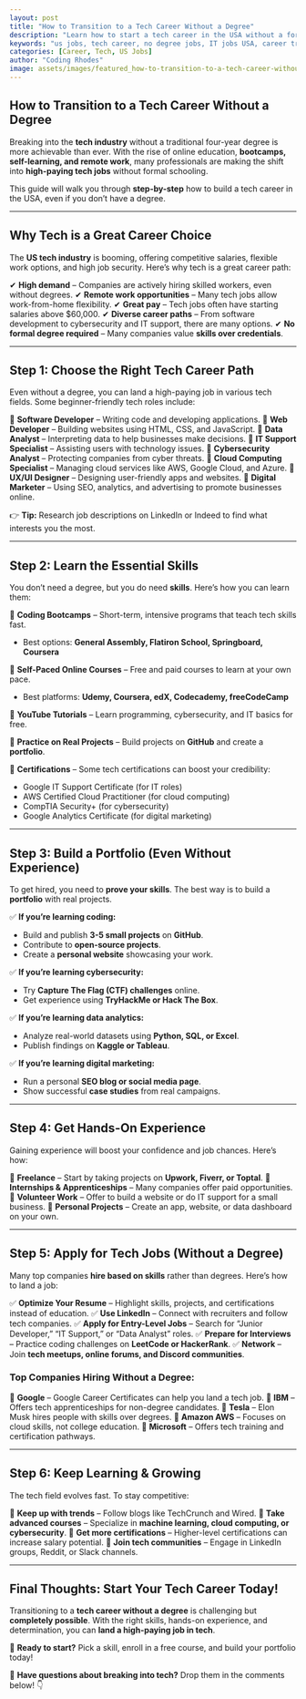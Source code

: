 ```yaml
---
layout: post
title: "How to Transition to a Tech Career Without a Degree"
description: "Learn how to start a tech career in the USA without a formal degree. Discover alternative pathways, in-demand skills, and the best ways to land a high-paying job in tech."
keywords: "us jobs, tech career, no degree jobs, IT jobs USA, career transition, coding bootcamps, remote tech jobs"
categories: [Career, Tech, US Jobs]
author: "Coding Rhodes"
image: assets/images/featured_how-to-transition-to-a-tech-career-without-a-degree.webp
---
```


## **How to Transition to a Tech Career Without a Degree**

Breaking into the **tech industry** without a traditional four-year degree is more achievable than ever. With the rise of online education, **bootcamps, self-learning, and remote work**, many professionals are making the shift into **high-paying tech jobs** without formal schooling.

This guide will walk you through **step-by-step** how to build a tech career in the USA, even if you don’t have a degree.

---

## **Why Tech is a Great Career Choice**

The **US tech industry** is booming, offering competitive salaries, flexible work options, and high job security. Here’s why tech is a great career path:

✔ **High demand** – Companies are actively hiring skilled workers, even without degrees.
✔ **Remote work opportunities** – Many tech jobs allow work-from-home flexibility.
✔ **Great pay** – Tech jobs often have starting salaries above $60,000.
✔ **Diverse career paths** – From software development to cybersecurity and IT support, there are many options.
✔ **No formal degree required** – Many companies value **skills over credentials**.

---

## **Step 1: Choose the Right Tech Career Path**

Even without a degree, you can land a high-paying job in various tech fields. Some beginner-friendly tech roles include:

🔹 **Software Developer** – Writing code and developing applications.
🔹 **Web Developer** – Building websites using HTML, CSS, and JavaScript.
🔹 **Data Analyst** – Interpreting data to help businesses make decisions.
🔹 **IT Support Specialist** – Assisting users with technology issues.
🔹 **Cybersecurity Analyst** – Protecting companies from cyber threats.
🔹 **Cloud Computing Specialist** – Managing cloud services like AWS, Google Cloud, and Azure.
🔹 **UX/UI Designer** – Designing user-friendly apps and websites.
🔹 **Digital Marketer** – Using SEO, analytics, and advertising to promote businesses online.

👉 **Tip:** Research job descriptions on LinkedIn or Indeed to find what interests you the most.

---

## **Step 2: Learn the Essential Skills**

You don’t need a degree, but you do need **skills**. Here’s how you can learn them:

📌 **Coding Bootcamps** – Short-term, intensive programs that teach tech skills fast.
   - Best options: **General Assembly, Flatiron School, Springboard, Coursera**

📌 **Self-Paced Online Courses** – Free and paid courses to learn at your own pace.
   - Best platforms: **Udemy, Coursera, edX, Codecademy, freeCodeCamp**

📌 **YouTube Tutorials** – Learn programming, cybersecurity, and IT basics for free.

📌 **Practice on Real Projects** – Build projects on **GitHub** and create a **portfolio**.

📌 **Certifications** – Some tech certifications can boost your credibility:
   - Google IT Support Certificate (for IT roles)
   - AWS Certified Cloud Practitioner (for cloud computing)
   - CompTIA Security+ (for cybersecurity)
   - Google Analytics Certificate (for digital marketing)

---

## **Step 3: Build a Portfolio (Even Without Experience)**

To get hired, you need to **prove your skills**. The best way is to build a **portfolio** with real projects.

✅ **If you’re learning coding:**
   - Build and publish **3-5 small projects** on **GitHub**.
   - Contribute to **open-source projects**.
   - Create a **personal website** showcasing your work.

✅ **If you’re learning cybersecurity:**
   - Try **Capture The Flag (CTF) challenges** online.
   - Get experience using **TryHackMe or Hack The Box**.

✅ **If you’re learning data analytics:**
   - Analyze real-world datasets using **Python, SQL, or Excel**.
   - Publish findings on **Kaggle or Tableau**.

✅ **If you’re learning digital marketing:**
   - Run a personal **SEO blog or social media page**.
   - Show successful **case studies** from real campaigns.

---

## **Step 4: Get Hands-On Experience**

Gaining experience will boost your confidence and job chances. Here’s how:

🌟 **Freelance** – Start by taking projects on **Upwork, Fiverr, or Toptal**.
🌟 **Internships & Apprenticeships** – Many companies offer paid opportunities.
🌟 **Volunteer Work** – Offer to build a website or do IT support for a small business.
🌟 **Personal Projects** – Create an app, website, or data dashboard on your own.

---

## **Step 5: Apply for Tech Jobs (Without a Degree)**

Many top companies **hire based on skills** rather than degrees. Here’s how to land a job:

✅ **Optimize Your Resume** – Highlight skills, projects, and certifications instead of education.
✅ **Use LinkedIn** – Connect with recruiters and follow tech companies.
✅ **Apply for Entry-Level Jobs** – Search for “Junior Developer,” “IT Support,” or “Data Analyst” roles.
✅ **Prepare for Interviews** – Practice coding challenges on **LeetCode or HackerRank**.
✅ **Network** – Join **tech meetups, online forums, and Discord communities**.

### **Top Companies Hiring Without a Degree:**
📌 **Google** – Google Career Certificates can help you land a tech job.
📌 **IBM** – Offers tech apprenticeships for non-degree candidates.
📌 **Tesla** – Elon Musk hires people with skills over degrees.
📌 **Amazon AWS** – Focuses on cloud skills, not college education.
📌 **Microsoft** – Offers tech training and certification pathways.

---

## **Step 6: Keep Learning & Growing**

The tech field evolves fast. To stay competitive:

🚀 **Keep up with trends** – Follow blogs like TechCrunch and Wired.
🚀 **Take advanced courses** – Specialize in **machine learning, cloud computing, or cybersecurity**.
🚀 **Get more certifications** – Higher-level certifications can increase salary potential.
🚀 **Join tech communities** – Engage in LinkedIn groups, Reddit, or Slack channels.

---

## **Final Thoughts: Start Your Tech Career Today!**

Transitioning to a **tech career without a degree** is challenging but **completely possible**. With the right skills, hands-on experience, and determination, you can **land a high-paying job in tech**.

🌟 **Ready to start?** Pick a skill, enroll in a free course, and build your portfolio today!

💬 **Have questions about breaking into tech?** Drop them in the comments below! 👇

